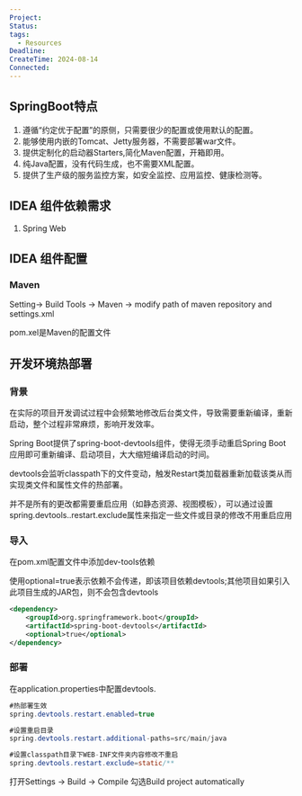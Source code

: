 ```yaml
---
Project: 
Status: 
tags:
  - Resources
Deadline: 
CreateTime: 2024-08-14
Connected:
---
```

## SpringBoot特点
1. 遵循“约定优于配置”的原侧，只需要很少的配置或使用默认的配置。
2. 能够使用内嵌的Tomcat、Jetty服务器，不需要部署war文件。
3. 提供定制化的启动器Starters,简化Maven配置，开箱即用。
4. 纯Java配置，没有代码生成，也不需要XML配置。
5. 提供了生产级的服务监控方案，如安全监控、应用监控、健康检测等。

## IDEA 组件依赖需求
1. Spring Web


## IDEA 组件配置
### Maven
Setting-> Build Tools -> Maven -> modify path of maven repository and settings.xml

pom.xel是Maven的配置文件

## 开发环境热部署
### 背景
在实际的项目开发调试过程中会频繁地修改后台类文件，导致需要重新编译，重新启动，整个过程非常麻烦，影响开发效率。

Spring Boot提供了spring-boot-devtools组件，使得无须手动重启Spring Boot应用即可重新编译、启动项目，大大缩短编译启动的时间。

devtools会监听classpath下的文件变动，触发Restart类加载器重新加载该类从而实现类文件和属性文件的热部署。

并不是所有的更改都需要重启应用（如静态资源、视图模板），可以通过设置spring.devtools..restart.exclude属性来指定一些文件或目录的修改不用重启应用

### 导入
在pom.xml配置文件中添加dev-tools依赖

使用optional=true表示依赖不会传递，即该项目依赖devtools;其他项目如果引入此项目生成的JAR包，则不会包含devtools

```xml
<dependency>
	<groupId>org.springframework.boot</groupId>
	<artifactId>spring-boot-devtools</artifactId>
	<optional>true</optional>
</dependency>
```

### 部署
在application.properties中配置devtools.

```java
#热部署生效
spring.devtools.restart.enabled=true

#设置重启目录
spring.devtools.restart.additional-paths=src/main/java

#设置classpath目录下WEB-INF文件夹内容修改不重启
spring.devtools.restart.exclude=static/**
```

打开Settings -> Build -> Compile 勾选Build  project automatically